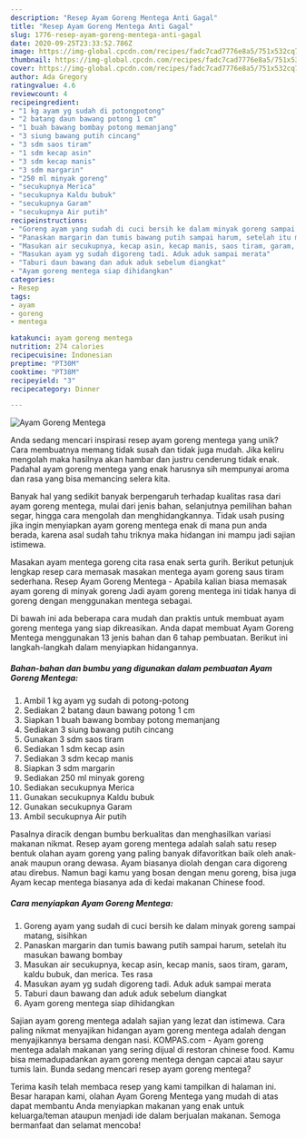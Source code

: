 ```yaml
---
description: "Resep Ayam Goreng Mentega Anti Gagal"
title: "Resep Ayam Goreng Mentega Anti Gagal"
slug: 1776-resep-ayam-goreng-mentega-anti-gagal
date: 2020-09-25T23:33:52.786Z
image: https://img-global.cpcdn.com/recipes/fadc7cad7776e8a5/751x532cq70/ayam-goreng-mentega-foto-resep-utama.jpg
thumbnail: https://img-global.cpcdn.com/recipes/fadc7cad7776e8a5/751x532cq70/ayam-goreng-mentega-foto-resep-utama.jpg
cover: https://img-global.cpcdn.com/recipes/fadc7cad7776e8a5/751x532cq70/ayam-goreng-mentega-foto-resep-utama.jpg
author: Ada Gregory
ratingvalue: 4.6
reviewcount: 4
recipeingredient:
- "1 kg ayam yg sudah di potongpotong"
- "2 batang daun bawang potong 1 cm"
- "1 buah bawang bombay potong memanjang"
- "3 siung bawang putih cincang"
- "3 sdm saos tiram"
- "1 sdm kecap asin"
- "3 sdm kecap manis"
- "3 sdm margarin"
- "250 ml minyak goreng"
- "secukupnya Merica"
- "secukupnya Kaldu bubuk"
- "secukupnya Garam"
- "secukupnya Air putih"
recipeinstructions:
- "Goreng ayam yang sudah di cuci bersih ke dalam minyak goreng sampai matang, sisihkan"
- "Panaskan margarin dan tumis bawang putih sampai harum, setelah itu masukan bawang bombay"
- "Masukan air secukupnya, kecap asin, kecap manis, saos tiram, garam, kaldu bubuk, dan merica. Tes rasa"
- "Masukan ayam yg sudah digoreng tadi. Aduk aduk sampai merata"
- "Taburi daun bawang dan aduk aduk sebelum diangkat"
- "Ayam goreng mentega siap dihidangkan"
categories:
- Resep
tags:
- ayam
- goreng
- mentega

katakunci: ayam goreng mentega 
nutrition: 274 calories
recipecuisine: Indonesian
preptime: "PT30M"
cooktime: "PT38M"
recipeyield: "3"
recipecategory: Dinner

---
```



![Ayam Goreng Mentega](https://img-global.cpcdn.com/recipes/fadc7cad7776e8a5/751x532cq70/ayam-goreng-mentega-foto-resep-utama.jpg)

Anda sedang mencari inspirasi resep ayam goreng mentega yang unik? Cara membuatnya memang tidak susah dan tidak juga mudah. Jika keliru mengolah maka hasilnya akan hambar dan justru cenderung tidak enak. Padahal ayam goreng mentega yang enak harusnya sih mempunyai aroma dan rasa yang bisa memancing selera kita.

Banyak hal yang sedikit banyak berpengaruh terhadap kualitas rasa dari ayam goreng mentega, mulai dari jenis bahan, selanjutnya pemilihan bahan segar, hingga cara mengolah dan menghidangkannya. Tidak usah pusing jika ingin menyiapkan ayam goreng mentega enak di mana pun anda berada, karena asal sudah tahu triknya maka hidangan ini mampu jadi sajian istimewa.

Masakan ayam mentega goreng cita rasa enak serta gurih. Berikut petunjuk lengkap resep cara memasak masakan mentega ayam goreng saus tiram sederhana. Resep Ayam Goreng Mentega - Apabila kalian biasa memasak ayam goreng di minyak goreng Jadi ayam goreng mentega ini tidak hanya di goreng dengan menggunakan mentega sebagai.


Di bawah ini ada beberapa cara mudah dan praktis untuk membuat ayam goreng mentega yang siap dikreasikan. Anda dapat membuat Ayam Goreng Mentega menggunakan 13 jenis bahan dan 6 tahap pembuatan. Berikut ini langkah-langkah dalam menyiapkan hidangannya.

<!--inarticleads1-->

##### Bahan-bahan dan bumbu yang digunakan dalam pembuatan Ayam Goreng Mentega:

1. Ambil 1 kg ayam yg sudah di potong-potong
1. Sediakan 2 batang daun bawang potong 1 cm
1. Siapkan 1 buah bawang bombay potong memanjang
1. Sediakan 3 siung bawang putih cincang
1. Gunakan 3 sdm saos tiram
1. Sediakan 1 sdm kecap asin
1. Sediakan 3 sdm kecap manis
1. Siapkan 3 sdm margarin
1. Sediakan 250 ml minyak goreng
1. Sediakan secukupnya Merica
1. Gunakan secukupnya Kaldu bubuk
1. Gunakan secukupnya Garam
1. Ambil secukupnya Air putih


Pasalnya diracik dengan bumbu berkualitas dan menghasilkan variasi makanan nikmat. Resep ayam goreng mentega adalah salah satu resep bentuk olahan ayam goreng yang paling banyak difavoritkan baik oleh anak-anak maupun orang dewasa. Ayam biasanya diolah dengan cara digoreng atau direbus. Namun bagi kamu yang bosan dengan menu goreng, bisa juga Ayam kecap mentega biasanya ada di kedai makanan Chinese food. 

<!--inarticleads2-->

##### Cara menyiapkan Ayam Goreng Mentega:

1. Goreng ayam yang sudah di cuci bersih ke dalam minyak goreng sampai matang, sisihkan
1. Panaskan margarin dan tumis bawang putih sampai harum, setelah itu masukan bawang bombay
1. Masukan air secukupnya, kecap asin, kecap manis, saos tiram, garam, kaldu bubuk, dan merica. Tes rasa
1. Masukan ayam yg sudah digoreng tadi. Aduk aduk sampai merata
1. Taburi daun bawang dan aduk aduk sebelum diangkat
1. Ayam goreng mentega siap dihidangkan


Sajian ayam goreng mentega adalah sajian yang lezat dan istimewa. Cara paling nikmat menyajikan hidangan ayam goreng mentega adalah dengan menyajikannya bersama dengan nasi. KOMPAS.com - Ayam goreng mentega adalah makanan yang sering dijual di restoran chinese food. Kamu bisa memadupadankan ayam goreng mentega dengan capcai atau sayur tumis lain. Bunda sedang mencari resep ayam goreng mentega? 

Terima kasih telah membaca resep yang kami tampilkan di halaman ini. Besar harapan kami, olahan Ayam Goreng Mentega yang mudah di atas dapat membantu Anda menyiapkan makanan yang enak untuk keluarga/teman ataupun menjadi ide dalam berjualan makanan. Semoga bermanfaat dan selamat mencoba!
